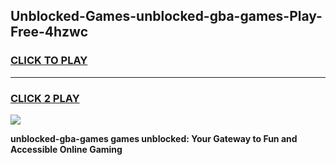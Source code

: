
## Unblocked-Games-unblocked-gba-games-Play-Free-4hzwc
<h3>
<a href="https://premium76.site?title=unblocked-gba-games&ref=21A">CLICK TO PLAY</a></h3>
<hr>

<h3>
<a href="https://premium76.site?title=unblocked-gba-games&ref=21A">CLICK 2 PLAY</a>
  
</h3>

<a href="https://premium76.site?title=unblocked-gba-games&ref=21A"><img src="https://clearcache.store/games.png"></a>


**unblocked-gba-games games unblocked: Your Gateway to Fun and Accessible Online Gaming**
